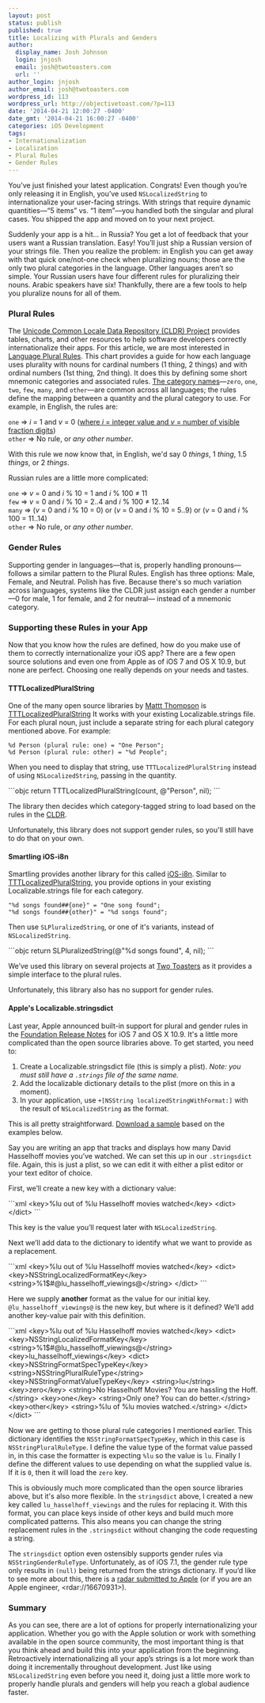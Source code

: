 ```yaml
---
layout: post
status: publish
published: true
title: Localizing with Plurals and Genders
author:
  display_name: Josh Johnson
  login: jnjosh
  email: josh@twotoasters.com
  url: ''
author_login: jnjosh
author_email: josh@twotoasters.com
wordpress_id: 113
wordpress_url: http://objectivetoast.com/?p=113
date: '2014-04-21 12:00:27 -0400'
date_gmt: '2014-04-21 16:00:27 -0400'
categories: iOS Development
tags:
- Internationalization
- Localization
- Plural Rules
- Gender Rules
---
```

<p>You’ve just finished your latest application. Congrats! Even though you’re only releasing it in English, you’ve used <code>NSLocalizedString</code> to internationalize your user-facing strings. With strings that require dynamic quantities—“5 items” vs. “1 item”—you handled both the singular and plural cases. You shipped the app and moved on to your next project.</p>
<p>Suddenly your app is a hit… in Russia? You get a lot of feedback that your users want a Russian translation. Easy! You’ll just ship a Russian version of your strings file. Then you realize the problem: in English you can get away with that quick one/not-one check when pluralizing nouns; those are the only two plural categories in the language. Other languages aren’t so simple. Your Russian users have four different rules for pluralizing their nouns. Arabic speakers have six! Thankfully, there are a few tools to help you pluralize nouns for all of them.</p>
<p><!--more--></p>
<h3>Plural Rules</h3>
<p>The <a href="http://cldr.unicode.org">Unicode Common Locale Data Repository (CLDR) Project</a> provides tables, charts, and other resources to help software developers correctly internationalize their apps. For this article, we are most interested in <a href="http://www.unicode.org/cldr/charts/latest/supplemental/language_plural_rules.html">Language Plural Rules</a>. This chart provides a guide for how each language uses plurality with nouns for cardinal numbers (1 thing, 2 things) and with ordinal numbers (1st thing, 2nd thing). It does this by defining some short mnemonic categories and associated rules. <a href="http://cldr.unicode.org/index/cldr-spec/plural-rules">The category names</a>—<code>zero</code>, <code>one</code>, <code>two</code>, <code>few</code>, <code>many</code>, and <code>other</code>—are common across all languages; the rules define the mapping between a quantity and the plural category to use. For example, in English, the rules are:</p>
<p><code>one</code> ⇒ <em>i</em> = 1 and <em>v</em> = 0 (<a href="http://unicode.org/reports/tr35/tr35-numbers.html#Operands">where <em>i</em> = integer value and <em>v</em> = number of visible fraction digits</a>)<br />
<code>other</code> ⇒ No rule, or <em>any other number</em>.</p>
<p>With this rule we now know that, in English, we'd say 0 <em>things</em>, 1 <em>thing</em>, 1.5 <em>things</em>, or 2 <em>things</em>.</p>
<p>Russian rules are a little more complicated:</p>
<p><code>one</code> ⇒ <em>v</em> = 0 and <em>i</em> % 10 = 1 and <em>i</em> % 100 ≠ 11<br />
<code>few</code> ⇒ <em>v</em> = 0 and <em>i</em> % 10 = 2..4 and <em>i</em> % 100 ≠ 12..14<br />
<code>many</code> ⇒ (<em>v</em> = 0 and <em>i</em> % 10 = 0) or (<em>v</em> = 0 and <em>i</em> % 10 = 5..9) or (<em>v</em> = 0 and <em>i</em> % 100 = 11..14)<br />
<code>other</code> ⇒ No rule, or <em>any other number</em>.</p>
<h3>Gender Rules</h3>
<p>Supporting gender in languages—that is, properly handling pronouns—follows a similar pattern to the Plural Rules. English has three options: Male, Female, and Neutral. Polish has five. Because there's so much variation across languages, systems like the CLDR just assign each gender a number—0 for male, 1 for female, and 2 for neutral— instead of a mnemonic category.</p>
<h3>Supporting these Rules in your App</h3>
<p>Now that you know how the rules are defined, how do you make use of them to correctly internationalize your iOS app? There are a few open source solutions and even one from Apple as of iOS 7 and OS X 10.9, but none are perfect. Choosing one really depends on your needs and tastes.</p>
<h4>TTTLocalizedPluralString</h4>
<p>One of the many open source libraries by <a href="http://twitter.com/mattt">Mattt Thompson</a> is <a href="https://github.com/mattt/TTTLocalizedPluralString">TTTLocalizedPluralString</a> It works with your existing Localizable.strings file. For each plural noun, just include a separate string for each plural category mentioned above. For example:</p>
<p><code>%d Person (plural rule: one) = "One Person";</code><br />
<code>%d Person (plural rule: other) = "%d People";</code></p>
<p>When you need to display that string, use <code>TTTLocalizedPluralString</code> instead of using <code>NSLocalizedString</code>, passing in the quantity.</p>
```objc
return TTTLocalizedPluralString(count, @"Person", nil);
```
<p>The library then decides which category-tagged string to load based on the rules in the <a href="http://www.unicode.org/cldr/charts/latest/supplemental/language_plural_rules.html">CLDR</a>.</p>
<p>Unfortunately, this library does not support gender rules, so you'll still have to do that on your own.</p>
<h4>Smartling iOS-i8n</h4>
<p>Smartling provides another library for this called <a href="https://github.com/Smartling/ios-i18n">iOS-i8n</a>. Similar to <a href="https://github.com/mattt/TTTLocalizedPluralString">TTTLocalizedPluralString</a>, you provide options in your existing Localizable.strings file for each category.</p>
<p><code>"%d songs found##{one}" = "One song found";</code><br />
<code>"%d songs found##{other}" = "%d songs found";</code></p>
<p>Then use <code>SLPluralizedString</code>, or one of it's variants, instead of <code>NSLocalizedString</code>.</p>
```objc
return SLPluralizedString(@"%d songs found", 4, nil);
```
<p>We’ve used this library on several projects at <a href="http://twotoasters.com">Two Toasters</a> as it provides a simple interface to the plural rules.</p>
<p>Unfortunately, this library also has no support for gender rules.</p>
<h4>Apple's Localizable.stringsdict</h4>
<p>Last year, Apple announced built-in support for plural and gender rules in the <a href="https://developer.apple.com/library/ios/releasenotes/Foundation/RN-Foundation/#//apple_ref/doc/uid/TP30000742-CH2-SW56">Foundation Release Notes</a> for iOS 7 and OS X 10.9. It's a little more complicated than the open source libraries above. To get started, you need to:</p>
<ol>
<li>Create a Localizable.stringsdict file (this is simply a plist). <em>Note: you must still have a <code>.strings</code> file of the same name.</em> </li>
<li>Add the localizable dictionary details to the plist (more on this in a moment). </li>
<li>In your application, use <code>+[NSString localizedStringWithFormat:]</code> with the result of <code>NSLocalizedString</code> as the format.</li>
</ol>
<p>This is all pretty straightforward. <a href="https://github.com/ObjectiveToast/LocalizeTesting">Download a sample</a> based on the examples below.</p>
<p>Say you are writing an app that tracks and displays how many David Hasselhoff movies you’ve watched. We can set this up in our <code>.stringsdict</code> file. Again, this is just a plist, so we can edit it with either a plist editor or your text editor of choice.</p>
<p>First, we’ll create a new key with a dictionary value:</p>
```xml
&lt;key&gt;%lu out of %lu Hasselhoff movies watched&lt;/key&gt;
&lt;dict&gt;&lt;/dict&gt;
```
<p>This key is the value you’ll request later with <code>NSLocalizedString</code>.</p>
<p>Next we’ll add data to the dictionary to identify what we want to provide as a replacement.</p>
```xml
&lt;key&gt;%lu out of %lu Hasselhoff movies watched&lt;/key&gt;
&lt;dict&gt;
    &lt;key&gt;NSStringLocalizedFormatKey&lt;/key&gt;
    &lt;string&gt;%1$#@lu_hasselhoff_viewings@&lt;/string&gt;
&lt;/dict&gt;
```
<p>Here we supply <strong>another</strong> format as the value for our initial key. <code>@lu_hasselhoff_viewings@</code> is the new key, but where is it defined? We’ll add another key-value pair with this definition.</p>
```xml
&lt;key&gt;%lu out of %lu Hasselhoff movies watched&lt;/key&gt;
&lt;dict&gt;
    &lt;key&gt;NSStringLocalizedFormatKey&lt;/key&gt;
    &lt;string&gt;%1$#@lu_hasselhoff_viewings@&lt;/string&gt;
    &lt;key&gt;lu_hasselhoff_viewings&lt;/key&gt;
    &lt;dict&gt;
        &lt;key&gt;NSStringFormatSpecTypeKey&lt;/key&gt;
        &lt;string&gt;NSStringPluralRuleType&lt;/string&gt;
        &lt;key&gt;NSStringFormatValueTypeKey&lt;/key&gt;
        &lt;string&gt;lu&lt;/string&gt;
        &lt;key&gt;zero&lt;/key&gt;
        &lt;string&gt;No Hasselhoff Movies? You are hassling the Hoff.&lt;/string&gt;
        &lt;key&gt;one&lt;/key&gt;
        &lt;string&gt;Only one? You can do better.&lt;/string&gt;
        &lt;key&gt;other&lt;/key&gt;
        &lt;string&gt;%lu of %lu movies watched.&lt;/string&gt;
    &lt;/dict&gt;
&lt;/dict&gt;
```
<p>Now we are getting to those plural rule categories I mentioned earlier. This dictionary identifies the <code>NSStringFormatSpecTypeKey</code>, which in this case is <code>NSStringPluralRuleType</code>. I define the value type of the format value passed in, in this case the formatter is expecting <code>%lu</code> so the value is <code>lu</code>. Finally I define the different values to use depending on what the supplied value is. If it is <code>0</code>, then it will load the <code>zero</code> key.</p>
<p>This is obviously much more complicated than the open source libraries above, but it's also more flexible. In the <code>stringsdict</code> above, I created a new key called <code>lu_hasselhoff_viewings</code> and the rules for replacing it. With this format, you can place keys inside of other keys and build much more complicated patterns. This also means you can change the string replacement rules in the <code>.stringsdict</code> without changing the code requesting a string.</p>
<p>The <code>stringsdict</code> option even ostensibly supports gender rules via <code>NSStringGenderRuleType</code>. Unfortunately, as of iOS 7.1, the gender rule type only results in <code>(null)</code> being returned from the strings dictionary. If you’d like to see more about this, there is a <a href="http://openradar.appspot.com/radar?id=5824363005739008">radar submitted to Apple</a> (or if you are an Apple engineer, &lt;rdar://16670931>).</p>
<h3>Summary</h3>
<p>As you can see, there are a lot of options for properly internationalizing your application. Whether you go with the Apple solution or work with something available in the open source community, the most important thing is that you think ahead and build this into your application from the beginning. Retroactively internationalizing all your app’s strings is a lot more work than doing it incrementally throughout development. Just like using <code>NSLocalizedString</code> even before you need it, doing just a little more work to properly handle plurals and genders will help you reach a global audience faster.</p>

